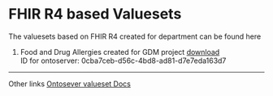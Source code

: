 # FHIR R4 based Valuesets

The valuesets based on FHIR R4 created for department can be found here 

1. Food and Drug Allergies created for GDM project [download](https://raw.githubusercontent.com/dhdcp/dhdcp.github.io/master/valueset/FoodDrugAllergy.json) <br> 
	ID for ontoserver: 0cba7ceb-d56c-4bd8-ad81-d7e7eda163d7
	

----------------------------------------------------------------------------------------------------------------
Other links 
[Ontosever valueset Docs](https://ontoserver.csiro.au/docs/5.3/api-fhir-valueset.html)